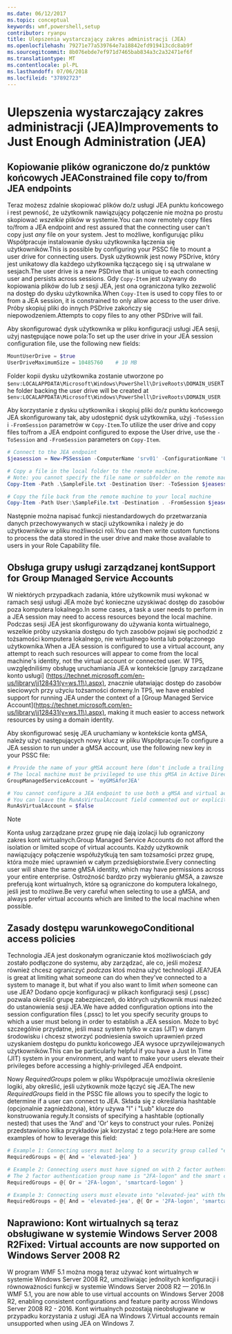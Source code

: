 ```yaml
---
ms.date: 06/12/2017
ms.topic: conceptual
keywords: wmf,powershell,setup
contributor: ryanpu
title: Ulepszenia wystarczający zakres administracji (JEA)
ms.openlocfilehash: 79271e77a539764e7a18842efd919413cdc8ab9f
ms.sourcegitcommit: 8b076ebde7ef971d7465bab834a3c2a32471ef6f
ms.translationtype: MT
ms.contentlocale: pl-PL
ms.lasthandoff: 07/06/2018
ms.locfileid: "37892723"
---
```

# <a name="improvements-to-just-enough-administration-jea"></a><span data-ttu-id="15194-103">Ulepszenia wystarczający zakres administracji (JEA)</span><span class="sxs-lookup"><span data-stu-id="15194-103">Improvements to Just Enough Administration (JEA)</span></span>

## <a name="constrained-file-copy-tofrom-jea-endpoints"></a><span data-ttu-id="15194-104">Kopiowanie plików ograniczone do/z punktów końcowych JEA</span><span class="sxs-lookup"><span data-stu-id="15194-104">Constrained file copy to/from JEA endpoints</span></span>

<span data-ttu-id="15194-105">Teraz możesz zdalnie skopiować plików do/z usługi JEA punktu końcowego i rest pewność, że użytkownik nawiązujący połączenie nie można po prostu skopiować *wszelkie* plików w systemie.</span><span class="sxs-lookup"><span data-stu-id="15194-105">You can now remotely copy files to/from a JEA endpoint and rest assured that the connecting user can't copy just *any* file on your system.</span></span>
<span data-ttu-id="15194-106">Jest to możliwe, konfigurując pliku Współpracuje instalowanie dysku użytkownika łączenia się użytkowników.</span><span class="sxs-lookup"><span data-stu-id="15194-106">This is possible by configuring your PSSC file to mount a user drive for connecting users.</span></span>
<span data-ttu-id="15194-107">Dysk użytkownik jest nowy PSDrive, który jest unikatowy dla każdego użytkownika łączącego się i są utrwalane w sesjach.</span><span class="sxs-lookup"><span data-stu-id="15194-107">The user drive is a new PSDrive that is unique to each connecting user and persists across sessions.</span></span>
<span data-ttu-id="15194-108">Gdy `Copy-Item` jest używany do kopiowania plików do lub z sesji JEA, jest ona ograniczona tylko zezwolić na dostęp do dysku użytkownika.</span><span class="sxs-lookup"><span data-stu-id="15194-108">When `Copy-Item` is used to copy files to or from a JEA session, it is constrained to only allow access to the user drive.</span></span>
<span data-ttu-id="15194-109">Próby skopiuj pliki do innych PSDrive zakończy się niepowodzeniem.</span><span class="sxs-lookup"><span data-stu-id="15194-109">Attempts to copy files to any other PSDrive will fail.</span></span>

<span data-ttu-id="15194-110">Aby skonfigurować dysk użytkownika w pliku konfiguracji usługi JEA sesji, użyj następujące nowe pola:</span><span class="sxs-lookup"><span data-stu-id="15194-110">To set up the user drive in your JEA session configuration file, use the following new fields:</span></span>

```powershell
MountUserDrive = $true
UserDriveMaximumSize = 10485760    # 10 MB
```

<span data-ttu-id="15194-111">Folder kopii dysku użytkownika zostanie utworzone po `$env:LOCALAPPDATA\Microsoft\Windows\PowerShell\DriveRoots\DOMAIN_USER`</span><span class="sxs-lookup"><span data-stu-id="15194-111">The folder backing the user drive will be created at `$env:LOCALAPPDATA\Microsoft\Windows\PowerShell\DriveRoots\DOMAIN_USER`</span></span>

<span data-ttu-id="15194-112">Aby korzystanie z dysku użytkownika i skopiuj pliki do/z punktu końcowego JEA skonfigurowany tak, aby udostępnić dysk użytkownika, użyj `-ToSession` i `-FromSession` parametrów w `Copy-Item`.</span><span class="sxs-lookup"><span data-stu-id="15194-112">To utilize the user drive and copy files to/from a JEA endpoint configured to expose the User drive, use the `-ToSession` and `-FromSession` parameters on `Copy-Item`.</span></span>

```powershell
# Connect to the JEA endpoint
$jeasession = New-PSSession -ComputerName 'srv01' -ConfigurationName 'UserDemo'

# Copy a file in the local folder to the remote machine.
# Note: you cannot specify the file name or subfolder on the remote machine. You must exactly type "User:"
Copy-Item -Path .\SampleFile.txt -Destination User: -ToSession $jeasession

# Copy the file back from the remote machine to your local machine
Copy-Item -Path User:\SampleFile.txt -Destination . -FromSession $jeasession
```

<span data-ttu-id="15194-113">Następnie można napisać funkcji niestandardowych do przetwarzania danych przechowywanych w stacji użytkownika i należy je do użytkowników w pliku możliwości roli.</span><span class="sxs-lookup"><span data-stu-id="15194-113">You can then write custom functions to process the data stored in the user drive and make those available to users in your Role Capability file.</span></span>

## <a name="support-for-group-managed-service-accounts"></a><span data-ttu-id="15194-114">Obsługa grupy usługi zarządzanej kont</span><span class="sxs-lookup"><span data-stu-id="15194-114">Support for Group Managed Service Accounts</span></span>

<span data-ttu-id="15194-115">W niektórych przypadkach zadania, które użytkownik musi wykonać w ramach sesji usługi JEA może być konieczne uzyskiwać dostęp do zasobów poza komputera lokalnego.</span><span class="sxs-lookup"><span data-stu-id="15194-115">In some cases, a task a user needs to perform in a JEA session may need to access resources beyond the local machine.</span></span>
<span data-ttu-id="15194-116">Podczas sesji JEA jest skonfigurowany do używania konta wirtualnego, wszelkie próby uzyskania dostępu do tych zasobów pojawi się pochodzić z tożsamości komputera lokalnego, nie wirtualnego konta lub połączonego użytkownika.</span><span class="sxs-lookup"><span data-stu-id="15194-116">When a JEA session is configured to use a virtual account, any attempt to reach such resources will appear to come from the local machine's identity, not the virtual account or connected user.</span></span>
<span data-ttu-id="15194-117">W TP5, uwzględniliśmy obsługę uruchamiania JEA w kontekście [grupy zarządzane konto usługi] (https://technet.microsoft.com/en-us/library/jj128431(v=ws.11\).aspx), znacznie ułatwiając dostęp do zasobów sieciowych przy użyciu tożsamości domeny.</span><span class="sxs-lookup"><span data-stu-id="15194-117">In TP5, we have enabled support for running JEA under the context of a [Group Managed Service Account](https://technet.microsoft.com/en-us/library/jj128431(v=ws.11\).aspx), making it much easier to access network resources by using a domain identity.</span></span>

<span data-ttu-id="15194-118">Aby skonfigurować sesję JEA uruchamiany w kontekście konta gMSA, należy użyć następujących nowy klucz w pliku Współpracuje:</span><span class="sxs-lookup"><span data-stu-id="15194-118">To configure a JEA session to run under a gMSA account, use the following new key in your PSSC file:</span></span>

```powershell
# Provide the name of your gMSA account here (don't include a trailing $)
# The local machine must be privileged to use this gMSA in Active Directory
GroupManagedServiceAccount = 'myGMSAforJEA'

# You cannot configure a JEA endpoint to use both a gMSA and virtual account
# You can leave the RunAsVirtualAccount field commented out or explicitly set it to false
RunAsVirtualAccount = $false
```

> [!NOTE]
> <span data-ttu-id="15194-119">Konta usług zarządzane przez grupę nie dają izolacji lub ograniczony zakres kont wirtualnych.</span><span class="sxs-lookup"><span data-stu-id="15194-119">Group Managed Service Accounts do not afford the isolation or limited scope of virtual accounts.</span></span>
> <span data-ttu-id="15194-120">Każdy użytkownik nawiązujący połączenie współużytkują ten sam tożsamości przez grupę, która może mieć uprawnień w całym przedsiębiorstwie.</span><span class="sxs-lookup"><span data-stu-id="15194-120">Every connecting user will share the same gMSA identity, which may have permissions across your entire enterprise.</span></span>
> <span data-ttu-id="15194-121">Ostrożność bardzo przy wybieraniu gMSA, a zawsze preferują kont wirtualnych, które są ograniczone do komputera lokalnego, jeśli jest to możliwe.</span><span class="sxs-lookup"><span data-stu-id="15194-121">Be very careful when selecting to use a gMSA, and always prefer virtual accounts which are limited to the local machine when possible.</span></span>

## <a name="conditional-access-policies"></a><span data-ttu-id="15194-122">Zasady dostępu warunkowego</span><span class="sxs-lookup"><span data-stu-id="15194-122">Conditional access policies</span></span>

<span data-ttu-id="15194-123">Technologia JEA jest doskonałym ograniczanie ktoś możliwościach gdy zostało podłączone do systemu, aby zarządzać, ale co, jeśli możesz również chcesz ograniczyć *podczas* ktoś można użyć technologii JEA?</span><span class="sxs-lookup"><span data-stu-id="15194-123">JEA is great at limiting what someone can do when they've connected to a system to manage it, but what if you also want to limit *when* someone can use JEA?</span></span>
<span data-ttu-id="15194-124">Dodano opcje konfiguracji w plikach konfiguracji sesji (.pssc) pozwala określić grupę zabezpieczeń, do których użytkownik musi należeć do ustanowienia sesji JEA.</span><span class="sxs-lookup"><span data-stu-id="15194-124">We have added configuration options into the session configuration files (.pssc) to let you specify security groups to which a user must belong in order to establish a JEA session.</span></span>
<span data-ttu-id="15194-125">Może to być szczególnie przydatne, jeśli masz system tylko w czas (JIT) w danym środowisku i chcesz stworzyć podniesienia swoich uprawnień przed uzyskaniem dostępu do punktu końcowego JEA wysoce uprzywilejowanych użytkowników.</span><span class="sxs-lookup"><span data-stu-id="15194-125">This can be particularly helpful if you have a Just In Time (JIT) system in your environment, and want to make your users elevate their privileges before accessing a highly-privileged JEA endpoint.</span></span>

<span data-ttu-id="15194-126">Nowy *RequiredGroups* polem w pliku Współpracuje umożliwia określenie logiki, aby określić, jeśli użytkownik może łączyć się JEA.</span><span class="sxs-lookup"><span data-stu-id="15194-126">The new *RequiredGroups* field in the PSSC file allows you to specify the logic to determine if a user can connect to JEA.</span></span>
<span data-ttu-id="15194-127">Składa się z określania hashtable (opcjonalnie zagnieżdżona), który używa "I" i "Lub" klucze do konstruowania reguły.</span><span class="sxs-lookup"><span data-stu-id="15194-127">It consists of specifying a hashtable (optionally nested) that uses the 'And' and 'Or' keys to construct your rules.</span></span>
<span data-ttu-id="15194-128">Poniżej przedstawiono kilka przykładów jak korzystać z tego pola:</span><span class="sxs-lookup"><span data-stu-id="15194-128">Here are some examples of how to leverage this field:</span></span>

```powershell
# Example 1: Connecting users must belong to a security group called "elevated-jea"
RequiredGroups = @{ And = 'elevated-jea' }

# Example 2: Connecting users must have signed on with 2 factor authentication or a smart card
# The 2 factor authentication group name is "2FA-logon" and the smart card group name is "smartcard-logon"
RequiredGroups = @{ Or = '2FA-logon', 'smartcard-logon' }

# Example 3: Connecting users must elevate into "elevated-jea" with their JIT system and have logged on with 2FA or a smart card
RequiredGroups = @{ And = 'elevated-jea', @{ Or = '2FA-logon', 'smartcard-logon' }}
```

## <a name="fixed-virtual-accounts-are-now-supported-on-windows-server-2008-r2"></a><span data-ttu-id="15194-129">Naprawiono: Kont wirtualnych są teraz obsługiwane w systemie Windows Server 2008 R2</span><span class="sxs-lookup"><span data-stu-id="15194-129">Fixed: Virtual accounts are now supported on Windows Server 2008 R2</span></span>

<span data-ttu-id="15194-130">W program WMF 5.1 można mogą teraz używać kont wirtualnych w systemie Windows Server 2008 R2, umożliwiając jednolitych konfiguracji i równoważności funkcji w systemie Windows Server 2008 R2 — 2016.</span><span class="sxs-lookup"><span data-stu-id="15194-130">In WMF 5.1, you are now able to use virtual accounts on Windows Server 2008 R2, enabling consistent configurations and feature parity across Windows Server 2008 R2 - 2016.</span></span>
<span data-ttu-id="15194-131">Kont wirtualnych pozostają nieobsługiwane w przypadku korzystania z usługi JEA na Windows 7.</span><span class="sxs-lookup"><span data-stu-id="15194-131">Virtual accounts remain unsupported when using JEA on Windows 7.</span></span>